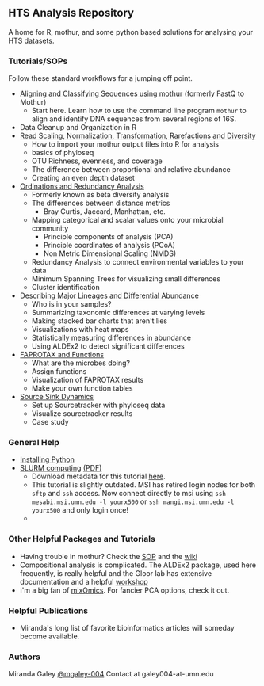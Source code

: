 ## HTS Analysis Repository

A home for R, mothur, and some python based solutions for analysing your HTS datasets.

### Tutorials/SOPs

Follow these standard workflows for a jumping off point.

- [Aligning and Classifying Sequences using mothur](https://mgaley-004.github.io/MiSeq-Analysis/Tutorials/AligningSequences.html) (formerly FastQ to Mothur)
  - Start here. Learn how to use the command line program `mothur` to align and identify DNA sequences from several regions of 16S.
- Data Cleanup and Organization in R
- [Read Scaling, Normalization, Transformation, Rarefactions and Diversity](https://mgaley-004.github.io/MiSeq-Analysis/Tutorials/rarefactions.html)
  - How to import your mothur output files into R for analysis
  - basics of phyloseq
  - OTU Richness, evenness, and coverage
  - The difference between proportional and relative abundance
  - Creating an even depth dataset
- [Ordinations and Redundancy Analysis](https://mgaley-004.github.io/MiSeq-Analysis/Tutorials/ordinationRDA.html)
  - Formerly known as beta diversity analysis
  - The differences between distance metrics
    - Bray Curtis, Jaccard, Manhattan, etc.
  - Mapping categorical and scalar values onto your microbial community
    - Principle components of analysis (PCA)
    - Principle coordinates of analysis (PCoA)
    - Non Metric Dimensional Scaling (NMDS)
  - Redundancy Analysis to connect environmental variables to your data
  - Minimum Spanning Trees for visualizing small differences
  - Cluster identification
- [Describing Major Lineages and Differential Abundance](https://mgaley-004.github.io/MiSeq-Analysis/Tutorials/MajorTaxonomicGroups.html)
  - Who is in  your samples?
  - Summarizing taxonomic differences at varying levels
  - Making stacked bar charts that aren't lies
  - Visualizations with heat maps
  - Statistically measuring differences in abundance
  - Using ALDEx2 to detect significant differences
- [FAPROTAX and Functions](https://mgaley-004.github.io/MiSeq-Analysis/Tutorials/faprotax_demo.html)
  - What are the microbes doing?
  - Assign functions
  - Visualization of FAPROTAX results
  - Make your own function tables
- [Source Sink Dynamics](https://mgaley-004.github.io/MiSeq-Analysis/Tutorials/SourceSink.html)
  - Set up Sourcetracker with phyloseq data
  - Visualize sourcetracker results
  - Case study

### General Help

- [Installing Python](https://mgaley-004.github.io/MiSeq-Analysis/Help/Python.html)
- [SLURM computing](https://mgaley-004.github.io/MiSeq-Analysis/Tutorials/SLURM/SlurmTransition.html) [(PDF)](https://mgaley-004.github.io/MiSeq-Analysis/Help/meeting121820.pdf)
  - Download metadata for this tutorial [here](https://github.com/mgaley-004/MiSeq-Analysis/tree/main/Help).
  - This tutorial is slightly outdated. MSI has retired login nodes for both `sftp` and `ssh` access. Now connect directly to msi using `ssh mesabi.msi.umn.edu -l yourx500` or `ssh mangi.msi.umn.edu -l yourx500` and only login once!
  - 
### Other Helpful Packages and Tutorials

- Having trouble in mothur? Check the [SOP](https://mothur.org/wiki/miseq_sop/) and the [wiki](https://mothur.org/wiki/mothur_manual/)
- Compositional analysis is complicated. The ALDEx2 package, used here frequently, is really helpful and the Gloor lab has extensive documentation and a helpful [workshop](https://github.com/ggloor/CoDa_microbiome_tutorial/wiki)
- I'm a big fan of [mixOmics](http://mixomics.org/). For fancier PCA options, check it out.


### Helpful Publications

- Miranda's long list of favorite bioinformatics articles will someday become available.

### Authors
Miranda Galey [@mgaley-004](https://github.com/mgaley-004/)
Contact at galey004-at-umn.edu
